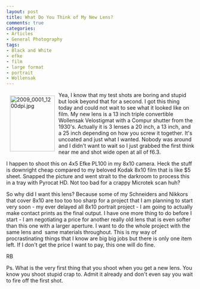 ```yaml
---
layout: post
title: What Do You Think of My New Lens?
comments: true
categories:
- Articles
- General Photography
tags:
- Black and White
- efke
- film
- large format
- portrait
- Wollensak
---
```

<a rel="lightbox" href="/wp-content/uploads/2009/12/2009_0001_1200dpi.jpg"><img title="2009_0001_1200dpi.jpg" src="/wp-content/uploads/2009/12/.thumbs/.2009_0001_1200dpi.jpg" border="0" alt="2009_0001_1200dpi.jpg" hspace="10" vspace="10" width="120" height="150" align="left" /></a>Yea, I know that my test shots are boring and stupid but look beyond that for a second. I got this thing today and could not wait to see what it looked like on film. My new lens is a 13 inch triple convertible Wollensak Velostigmat with a Compur shutter from the 1930's. Actually it is 3 lenses a 20 inch, a 13 inch, and a 25 inch depending on how you screw it together. It's uncoated and just what I wanted. Nobody was around and I didn't want to wait so I just grabbed the first think near me and shot wide open at all of f6.3.

I happen to shoot this on 4x5 Efke PL100 in my 8x10 camera. Heck the stuff is downright cheap compared to my beloved Kodak 8x10 film that is like $5 sheet. Snapped the picture and went strait to the darkroom to process this in a tray with Pyrocat HD. Not too bad for a crappy Microtek scan huh?

So why did I want this lens? Because some of my Schneiders and Nikkors that cover 8x10 are too too too sharp for a project that I am planning to start very soon - my ever delayed all 8x10 portrait project - I am going to actually make contact prints as the final output. I have one more thing to do before I start - I am negotiating a price for another really old lens that is even softer than this one with a larger aperture. I want to do the whole project with the same lens and  same materials throughout. This is my way of procrastinating things that I know are big big jobs but there is only one item left. If I don't get the price I want to pay, this one will do fine.

RB

Ps. What is the very first thing that you shoot when you get a new lens. You know you shoot stupid crap to. Admit it already and don't even say you wait to fire off the first shot.